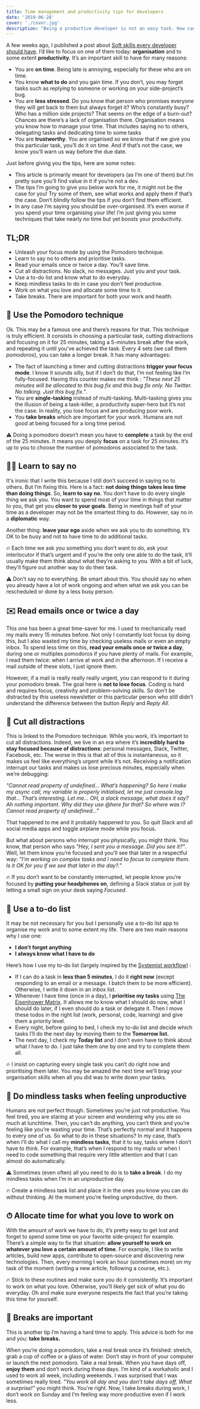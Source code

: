 ```yaml
---
title: Time management and productivity tips for developers
date: '2019-06-28'
cover: './cover.jpg'
description: "Being a productive developer is not an easy task. How can you make the most of your time with meetings, Slack messages and constant interruptions in your open-space? It's an interesting question that we'll tackle."
---
```


A few weeks ago, I published a post about [Soft skills every developer should have](https://thomlom.dev/soft-skills-developers/). I’d like to focus on one of them today: **organisation** and to some extent **productivity**. It’s an important skill to have for many reasons:

- You are **on time**. Being late is annoying, especially for these who are on time.
- You know **what to do** and you gain time. If you don’t, you may forget tasks such as replying to someone or working on your side-project’s bug.
- You are **less stressed**. Do you know that person who promises everyone they will get back to them but always forget it? Who’s constantly busy? Who has a million side projects? That seems on the edge of a burn-out? Chances are there’s a lack of organisation there. Organisation means you know how to manage your time. That includes saying no to others, delegating tasks and dedicating time to some tasks
- You are **trustworthy**. You are organised so we know that if we give you this particular task, you’ll do it on time. And if that’s not the case, we know you’ll warn us way before the due date.

Just before giving you the tips, here are some notes:

- This article is primarily meant for developers (as I’m one of them) but I’m pretty sure you’ll find value in it if you’re not a dev.
- The tips I’m going to give you below work for me, it might not be the case for you! Try some of them, see what works and apply them if that’s the case. Don’t blindly follow the tips if you don’t find them efficient.
- In any case I’m saying you should be over-organised. It’s even worse if you spend your time organising your life! I’m just giving you some techniques that take nearly no time but yet boosts your productivity.

## TL;DR

- Unleash your focus mode by using the Pomodoro technique.
- Learn to say no to others and prioritise tasks.
- Read your emails once or twice a day. You’ll save time.
- Cut all distractions. No slack, no messages. Just you and your task.
- Use a to-do list and know what to do everyday.
- Keep mindless tasks to do in case you don’t feel productive.
- Work on what you love and allocate some time to it.
- Take breaks. There are important for both your work and health.

## 🍅 Use the Pomodoro technique

Ok. This may be a famous one and there’s reasons for that. This technique is truly efficient. It consists in choosing a particular task, cutting distractions and focusing on it for 25 minutes, taking a 5-minutes break after the work, and repeating it until you’ve achieved the task. Every 4 sets (we call them _pomodoros_), you can take a longer break. It has many advantages:

- The fact of launching a timer and cutting distractions **trigger your focus mode**. I know it sounds silly, but if I don’t do that, I’m not feeling like I’m fully-focused. Having this counter makes me think : _"These next 25 minutes will be allocated to this bug fix and this bug fix only. No Twitter. No talking. Just this bug fix."_.
- You are **single-tasking** instead of multi-tasking. Multi-tasking gives you the illusion of being a task-killer, a productivity super-hero but it’s not the case. In reality, you lose focus and are producing poor work.
- You **take breaks** which are important for your work. Humans are not good at being focused for a long time period.

⚠️ Doing a pomodoro doesn’t mean you have to **complete** a task by the end of the 25 minutes. It means you deeply **focus** on a task for 25 minutes. It’s up to you to choose the number of pomodoros associated to the task.

## 🙅‍♂️ Learn to say no

It's ironic that I write this because I still don’t succeed in saying no to others. But I’m fixing this. Here is a fact: **not doing things takes less time than doing things**. So, **learn to say no**. You don’t have to do every single thing we ask you. You want to spend most of your time in things that matter to you, that get you **closer to your goals**. Being in meetings half of your time as a developer may not be the smartest thing to do. However, say no in a **diplomatic** way.

Another thing: **leave your ego** aside when we ask you to do something. It’s OK to be busy and not to have time to do additional tasks.

🔥 Each time we ask you something you don’t want to do, ask your interlocutor if that’s urgent and if you’re the only one able to do the task, it’ll usually make them think about what they’re asking to you. With a bit of luck, they’ll figure out another way to do their task.

⚠️ Don’t say no to everything. Be smart about this. You should say no when you already have a lot of work ongoing and when what we ask you can be rescheduled or done by a less busy person.

## ✉️ Read emails once or twice a day

This one has been a great time-saver for me. I used to mechanically read my mails every 15 minutes before. Not only I constantly lost focus by doing this, but I also wasted my time by checking useless mails or even an empty inbox. To spend less time on this, **read your emails once or twice a day**, during one or multiples pomodoros if you have plenty of mails. For example, I read them twice: when I arrive at work and in the afternoon. If I receive a mail outside of these slots, I just ignore them.

However, if a mail is really really really urgent, you can respond to it during your pomodoro break. The goal here is **not to lose focus**. Coding is hard and requires focus, creativity and problem-solving skills. So don’t be distracted by this useless newsletter or this particular person who still didn’t understand the difference between the button _Reply_ and _Reply All_.

## 🔕 Cut all distractions

This is linked to the Pomodoro technique. While you work, it’s important to cut all distractions. Indeed, we live in an era where it’s **incredibly hard to stay focused because of distractions**: personal messages, Slack, Twitter, Facebook, etc. The worse in this is that all of this is instantaneous, so it makes us feel like everything’s urgent while it’s not. Receiving a notification interrupt our tasks and makes us lose precious minutes, especially when we’re debugging:

_"Cannot read property of undefined… What’s happening? So here I make my async call, my variable is properly initialised, let me just console.log that… That’s interesting. Let me… OH, a slack message, what does it say? Ah nothing important. Why did they use @here for that? So where was I? Cannot read property of undefined..."_

That happened to me and it probably happened to you. So quit Slack and all social media apps and toggle airplane mode while you focus.

But what about persons who interrupt you physically, you might think. You know, that person who says _"Hey, I sent you a message. Did you see it?"_. Well, let them know you’re focused and you’ll see that later in a respectful way: _"I’m working on complex tasks and I need to focus to complete them. Is it OK for you if we see that later in the day?."_

🔥 If you don’t want to be constantly interrupted, let people know you’re focused by **putting your headphones on**, defining a Slack status or just by letting a small sign on your desk saying _Focused_.

## 📝 Use a to-do list

It may be not necessary for you but I personally use a to-do list app to organise my work and to some extent my life. There are two main reasons why I use one:

- **I don’t forget anything**
- **I always know what I have to do**

Here’s how I use my to-do list (largely inspired by the [Systemist workflow](https://doist.com/blog/systemist-personal-workflow/)) :

- If I can do a task in **less than 5 minutes**, I do it **right now** (except responding to an email or a message. I batch them to be more efficient). Otherwise, I write it down in an inbox list.
- Whenever I have time (once in a day), I **prioritise my tasks** using [The Eisenhower Matrix](https://www.eisenhower.me/eisenhower-matrix/). It allows me to know what I should do now, what I should do later, if I even should do a task or delegate it. Then I move these todos in the right list (work, personal, code, learning) and give them a priority level.
- Every night, before going to bed, I check my to-do list and decide which tasks I’ll do the next day by moving them to the **Tomorrow list.**
- The next day, I check my **Today list** and I don’t even have to think about what I have to do. I just take them one by one and try to complete them all.

🔥 I insist on capturing every single task you can’t do right now and prioritising them later. You may be amazed the next time we’ll brag your organisation skills when all you did was to write down your tasks.

## 🧠 Do mindless tasks when feeling unproductive

Humans are not perfect though. Sometimes you’re just not productive. You feel tired, you are staring at your screen and wondering why you ate so much at lunchtime. Then, you can’t do anything, you can’t think and you’re feeling like you’re wasting your time.
That’s perfectly normal and it happens to every one of us. So what to do in these situations? In my case, that’s when I’ll do what I call my **mindless tasks**, that it to say, tasks where I don’t have to think. For example, that’s when I respond to my mails or when I need to code something that require very little attention and that I can almost do automatically.

⚠️ Sometimes (even often) all you need to do is to **take a break**. I do my mindless tasks when I’m in an unproductive day.

🔥 Create a mindless task list and place it in the ones you know you can do without thinking. At the moment you’re feeling unproductive, do them.

## ⏱ Allocate time for what you love to work on

With the amount of work we have to do, it’s pretty easy to get lost and forget to spend some time on your favorite side-project for example. There’s a simple way to fix that situation: **allow yourself to work on whatever you love a certain amount of time**. For example, I like to write articles, build new apps, contribute to open-source and discovering new technologies. Then, every morning I work an hour (sometimes more) on my task of the moment (writing a new article, following a course, etc.).

🔥 Stick to these routines and make sure you do it consistently. It’s important to work on what you love. Otherwise, you’ll likely get sick of what you do everyday. Oh and make sure everyone respects the fact that you’re taking this time for yourself.

## 🌴 Breaks are important

This is another tip I’m having a hard time to apply. This advice is both for me and you: **take breaks.**

When you’re doing a pomodoro, take a real break once it’s finished: stretch, grab a cup of coffee or a glass of water. Don’t stay in front of your computer or launch the next pomodoro. Take a real break.
When you have days off, **enjoy them** and don’t work during these days. I’m kind of a workaholic and I used to work all week, including weekends. I was surprised that I was sometimes really tired. _"You work all day and you don’t take days off, What a surprise!"_ you might think. You're right. Now, I take breaks during work, I don’t work on Sunday and I’m feeling way more productive even if I work less.
